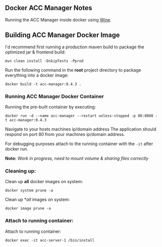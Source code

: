 ## Docker ACC Manager Notes
Running the ACC Manager inside docker using [Wine](https://www.winehq.org/).

## Building ACC Manager Docker Image
I'd recommend first running a production maven build to package the optimized jar & frontend build:
```
mvn clean install -DskipTests -Pprod
```
Run the following command in the __root__ project directory to package everything into a docker image:
```
docker build -t acc-manager:0.4.3 .
```

### Running ACC Manager Docker Container
Running the pre-built container by executing:
```
docker run -d --name acc-manager --restart unless-stopped -p 80:8080 -t acc-manager:0.4.3
```
Navigate to your hosts machines ip/domain address The application should respond on port 80 from your machines ip/domain address. 

For debugging purposes attach to the running container with the `-it` after docker run.

**Note:** _Work in progress, need to mount volume & sharing files correctly_

### Cleaning up:
Clean up **all** docker images on system:
```
docker system prune -a
```

Clean up **all* images on system:
```
docker image prune -a
```

### Attach to running container:
Attach to running container:
```
docker exec -it acc-server-1 /bin/install
```